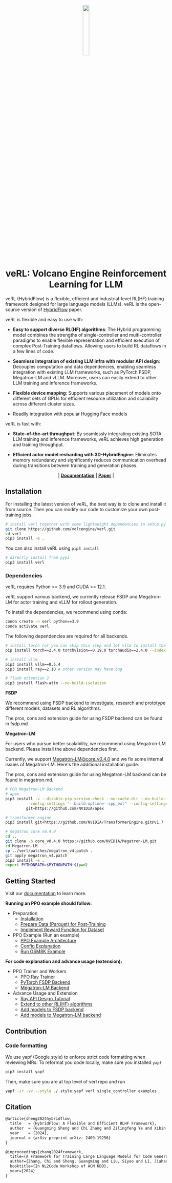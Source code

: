 <div align=center>
  <img src="docs/_static/logo.png" width = "20%" height = "20%" />
</div>

<h1 style="text-align: center;">veRL: Volcano Engine Reinforcement Learning for LLM</h1>

veRL (HybridFlow) is a flexible, efficient and industrial-level RL(HF) training framework designed for large language models (LLMs). veRL is the open-source version of [HybridFlow](https://arxiv.org/abs/2409.19256v2) paper.

veRL is flexible and easy to use with:

- **Easy to support diverse RL(HF) algorithms**: The Hybrid programming model combines the strengths of single-controller and multi-controller paradigms to enable flexible representation and efficient execution of complex Post-Training dataflows. Allowing users to build RL dataflows in a few lines of code.

- **Seamless integration of existing LLM infra with modular API design**: Decouples computation and data dependencies, enabling seamless integration with existing LLM frameworks, such as PyTorch FSDP, Megatron-LM and vLLM. Moreover, users can easily extend to other LLM training and inference frameworks.

- **Flexible device mapping**: Supports various placement of models onto different sets of GPUs for efficient resource utilization and scalability across different cluster sizes.

- Readily integration with popular Hugging Face models


veRL is fast with:

- **State-of-the-art throughput**: By seamlessly integrating existing SOTA LLM training and inference frameworks, veRL achieves high generation and training throughput.

- **Efficient actor model resharding with 3D-HybridEngine**: Eliminates memory redundancy and significantly reduces communication overhead during transitions between training and generation phases.


<p align="center">
| <a href="https://verl.readthedocs.io/en/latest/index.html"><b>Documentation</b></a> | <a href="https://arxiv.org/abs/2409.19256v2"><b>Paper</b></a> | 
<!-- <a href=""><b>Slides</b></a> | -->
</p>



## Installation

For installing the latest version of veRL, the best way is to clone and install it from source. Then you can modify our code to customize your own post-training jobs.

```bash
# install verl together with some lightweight dependencies in setup.py
git clone https://github.com/volcengine/verl.git
cd verl
pip3 install -e .
```

You can also install veRL using `pip3 install`

```bash
# directly install from pypi
pip3 install verl
```

### Dependencies

veRL requires Python >= 3.9 and CUDA >= 12.1.

veRL support various backend, we currently release FSDP and Megatron-LM for actor training and vLLM for rollout generation.

To install the dependencies, we recommend using conda:

```bash
conda create -n verl python==3.9
conda activate verl
```

The following dependencies are required for all backends.

```bash
# install torch [or you can skip this step and let vllm to install the correct version for you]
pip install torch==2.4.0 torchvision==0.19.0 torchaudio==2.4.0 --index-url https://download.pytorch.org/whl/cu121

# install vllm
pip3 install vllm==0.5.4
pip3 install ray==2.10 # other version may have bug

# flash attention 2
pip3 install flash-attn --no-build-isolation
```

**FSDP**

We recommend using FSDP backend to investigate, research and prototype different models, datasets and RL algorithms.

The pros, cons and extension guide for using FSDP backend can be found in fsdp.md

**Megatron-LM**

For users who pursue better scalability, we recommend using Megatron-LM backend. Please install the above dependencies first.

Currently, we support Megatron-LM@core_v0.4.0 and we fix some internal issues of Megatron-LM. Here's the additional installation guide.

The pros, cons and extension guide for using Megatron-LM backend can be found in megatron.md.

```bash
# FOR Megatron-LM Backend
# apex
pip3 install -v --disable-pip-version-check --no-cache-dir --no-build-isolation \
         --config-settings "--build-option=--cpp_ext" --config-settings "--build-option=--cuda_ext" \
         git+https://github.com/NVIDIA/apex

# transformer engine
pip3 install git+https://github.com/NVIDIA/TransformerEngine.git@v1.7

# megatron core v0.4.0
cd ..
git clone -b core_v0.4.0 https://github.com/NVIDIA/Megatron-LM.git
cd Megatron-LM
cp ../verl/patches/megatron_v4.patch .
git apply megatron_v4.patch
pip3 install -e .
export PYTHONPATH=$PYTHONPATH:$(pwd)
```

## Getting Started
Visit our [documentation](https://verl.readthedocs.io/en/latest/index.html) to learn more.

**Running an PPO example should follow:**
- Preparation
  - [Installation](https://verl.readthedocs.io/en/latest/preparation/install.html)
  - [Prepare Data (Parquet) for Post-Training](https://verl.readthedocs.io/en/latest/preparation/prepare_data.html)
  - [Implement Reward Function for Dataset](https://verl.readthedocs.io/en/latest/preparation/reward_function.html)
- PPO Example (Run an example)
  - [PPO Example Architecture](https://verl.readthedocs.io/en/latest/examples/ppo_code_architecture.html)
  - [Config Explanation](https://verl.readthedocs.io/en/latest/examples/config.html)
  - [Run GSM8K Example](https://verl.readthedocs.io/en/latest/examples/gsm8k_example.html)

**For code explanation and advance usage (extension):**
- PPO Trainer and Workers
  - [PPO Ray Trainer](https://verl.readthedocs.io/en/latest/workers/ray_trainer.html)
  - [PyTorch FSDP Backend](https://verl.readthedocs.io/en/latest/workers/fsdp_workers.html)
  - [Megatron-LM Backend](https://verl.readthedocs.io/en/latest/index.html)
- Advance Usage and Extension
  - [Ray API Design Tutorial](https://verl.readthedocs.io/en/latest/advance/placement.html)
  - [Extend to other RL(HF) algorithms](https://verl.readthedocs.io/en/latest/advance/dpo_extension.html)
  - [Add models to FSDP backend](https://verl.readthedocs.io/en/latest/advance/fsdp_extension.html)
  - [Add models to Megatron-LM backend](https://verl.readthedocs.io/en/latest/advance/megatron_extension.html)


## Contribution
### Code formatting
We use yapf (Google style) to enforce strict code formatting when reviewing MRs. To reformat you code locally, make sure you installed `yapf`
```bash
pip3 install yapf
```
Then, make sure you are at top level of verl repo and run
```bash
yapf -ir -vv --style ./.style.yapf verl single_controller examples
```



## Citation

```tex
@article{sheng2024hybridflow,
  title   = {HybridFlow: A Flexible and Efficient RLHF Framework},
  author  = {Guangming Sheng and Chi Zhang and Zilingfeng Ye and Xibin Wu and Wang Zhang and Ru Zhang and Yanghua Peng and Haibin Lin and Chuan Wu},
  year    = {2024},
  journal = {arXiv preprint arXiv: 2409.19256}
}

@inproceedings{zhang2024framework,
  title={A Framework for Training Large Language Models for Code Generation via Proximal Policy Optimization},
  author={Zhang, Chi and Sheng, Guangming and Liu, Siyao and Li, Jiahao and Feng, Ziyuan and Liu, Zherui and Liu, Xin and Jia, Xiaoying and Peng, Yanghua and Lin, Haibin and Wu, Chuan},
  booktitle={In NL2Code Workshop of ACM KDD},
  year={2024}
}
```

